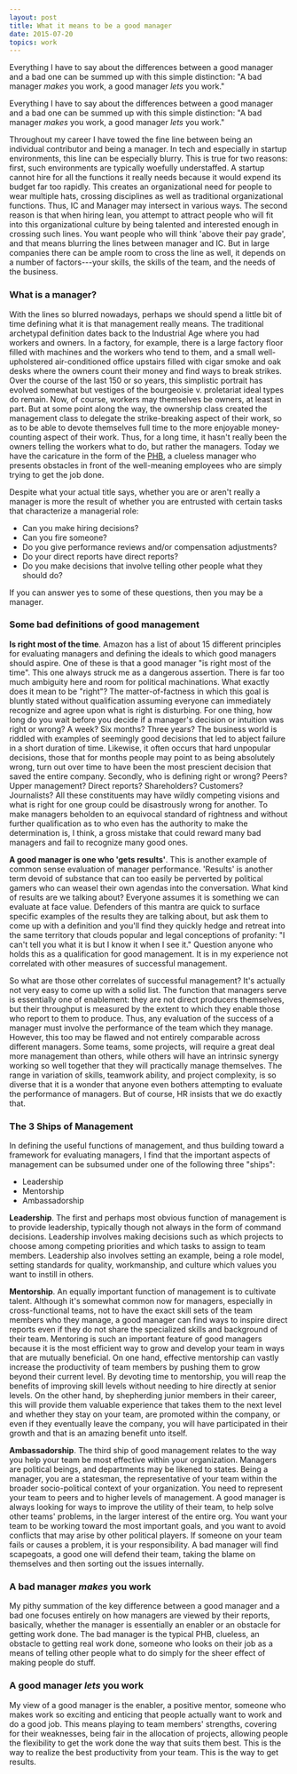 ```yaml
---
layout: post
title: What it means to be a good manager
date: 2015-07-20
topics: work
---
```


Everything I have to say about the differences between a good manager and a bad one can be summed up with this simple distinction:  "A bad manager *makes* you work, a good manager *lets* you work."

<!--excerpt-->

Everything I have to say about the differences between a good manager and a bad one can be summed up with this simple distinction:  "A bad manager _makes_ you work, a good manager _lets_ you work."

Throughout my career I have towed the fine line between being an individual contributor and being a manager.  In tech and especially in startup environments, this line can be especially blurry.  This is true for two reasons:  first, such environments are typically woefully understaffed.  A startup cannot hire for all the functions it really needs because it would expend its budget far too rapidly.  This creates an organizational need for people to wear multiple hats, crossing disciplines as well as traditional organizational functions.  Thus, IC and Manager may intersect in various ways.  The second reason is that when hiring lean, you attempt to attract people who will fit into this organizational culture by being talented and interested enough in crossing such lines.  You want people who will think 'above their pay grade', and that means blurring the lines between manager and IC.  But in large companies there can be ample room to cross the line as well, it depends on a number of factors---your skills, the skills of the team, and the needs of the business.

### What is a manager?

With the lines so blurred nowadays, perhaps we should spend a little bit of time defining what it is that management really means.  The traditional archetypal definition dates back to the Industrial Age where you had workers and owners.  In a factory, for example, there is a large factory floor filled with machines and the workers who tend to them, and a small well-upholstered air-conditioned office upstairs filled with cigar smoke and oak desks where the owners count their money and find ways to break strikes.  Over the course of the last 150 or so years, this simplistic portrait has evolved somewhat but vestiges of the bourgeoisie v. proletariat ideal types do remain.  Now, of course, workers may themselves be owners, at least in part.  But at some point along the way, the ownership class created the management class to delegate the strike-breaking aspect of their work, so as to be able to devote themselves full time to the more enjoyable money-counting aspect of their work.  Thus, for a long time, it hasn't really been the owners telling the workers what to do, but rather the managers.  Today we have the caricature in the form of the [PHB](https://en.wikipedia.org/wiki/Pointy-haired_Boss), a clueless manager who presents obstacles in front of the well-meaning employees who are simply trying to get the job done.  

Despite what your actual title says, whether you are or aren't really a manager is more the result of whether you are entrusted with certain tasks that characterize a managerial role:

* Can you make hiring decisions?
* Can you fire someone?
* Do you give performance reviews and/or compensation adjustments?
* Do your direct reports have direct reports?
* Do you make decisions that involve telling other people what they should do?

If you can answer yes to some of these questions, then you may be a manager.  

### Some bad definitions of good management

**Is right most of the time**.  Amazon has a list of about 15 different principles for evaluating managers and defining the ideals to which good managers should aspire.  One of these is that a good manager "is right most of the time".  This one always struck me as a dangerous assertion.  There is far too much ambiguity here and room for political machinations.  What exactly does it mean to be "right"?  The matter-of-factness in which this goal is bluntly stated without qualification assuming everyone can immediately recognize and agree upon what is right is disturbing.  For one thing, how long do you wait before you decide if a manager's decision or intuition was right or wrong?  A week?  Six months?  Three years?  The business world is riddled with examples of seemingly good decisions that led to abject failure in a short duration of time.  Likewise, it often occurs that hard unpopular decisions, those that for months people may point to as being absolutely wrong, turn out over time to have been the most prescient decision that saved the entire company.  Secondly, who is defining right or wrong?  Peers? Upper management? Direct reports? Shareholders? Customers? Journalists?  All these constituents may have wildly competing visions and what is right for one group could be disastrously wrong for another.  To make managers beholden to an equivocal standard of rightness and without further qualification as to who even has the authority to make the determination is, I think, a gross mistake that could reward many bad managers and fail to recognize many good ones.

**A good manager is one who 'gets results'**.  This is another example of common sense evaluation of manager performance.  'Results' is another term devoid of substance that can too easily be perverted by political gamers who can weasel their own agendas into the conversation.  What kind of results are we talking about?  Everyone assumes it is something we can evaluate at face value.  Defenders of this mantra are quick to surface specific examples of the results they are talking about, but ask them to come up with a definition and you'll find they quickly hedge and retreat into the same territory that clouds popular and legal conceptions of profanity: "I can't tell you what it is but I know it when I see it."  Question anyone who holds this as a qualification for good management.  It is in my experience not correlated with other measures of successful management.  

So what are those other correlates of successful management?  It's actually not very easy to come up with a solid list.  The function that managers serve is essentially one of enablement:  they are not direct producers themselves, but their throughput is measured by the extent to which they enable those who report to them to produce.  Thus, any evaluation of the success of a manager must involve the performance of the team which they manage.  However, this too may be flawed and not entirely comparable across different managers.  Some teams, some projects, will require a great deal more management than others, while others will have an intrinsic synergy working so well together that they will practically manage themselves.  The range in variation of skills, teamwork ability, and project complexity, is so diverse that it is a wonder that anyone even bothers attempting to evaluate the performance of managers.  But of course, HR insists that we do exactly that.

### The 3 Ships of Management

In defining the useful functions of management, and thus building toward a framework for evaluating managers, I find that the important aspects of management can be subsumed under one of the following three "ships":

* Leadership
* Mentorship
* Ambassadorship

**Leadership**.  The first and perhaps most obvious function of management is to provide leadership, typically though not always in the form of command decisions.  Leadership involves making decisions such as which projects to choose among competing priorities and which tasks to assign to team members.  Leadership also involves setting an example, being a role model, setting standards for quality, workmanship, and culture which values you want to instill in others.

**Mentorship**.  An equally important function of management is to cultivate talent.  Although it's somewhat common now for managers, especially in cross-functional teams, not to have the exact skill sets of the team members who they manage, a good manager can find ways to inspire direct reports even if they do not share the specialized skills and background of their team.  Mentoring is such an important feature of good managers because it is the most efficient way to grow and develop your team in ways that are mutually beneficial.  On one hand, effective mentorship can vastly increase the productivity of team members by pushing them to grow beyond their current level.  By devoting time to mentorship, you will reap the benefits of improving skill levels without needing to hire directly at senior levels.  On the other hand, by shepherding junior members in their career, this will provide them valuable experience that takes them to the next level and whether they stay on your team, are promoted within the company, or even if they eventually leave the company, you will have participated in their growth and that is an amazing benefit unto itself.

**Ambassadorship**.  The third ship of good management relates to the way you help your team be most effective within your organization.  Managers are political beings, and departments may be likened to states.  Being a manager, you are a statesman, the representative of your team within the broader socio-political context of your organization.  You need to represent your team to peers and to higher levels of management.  A good manager is always looking for ways to improve the utility of their team, to help solve other teams' problems, in the larger interest of the entire org.  You want your team to be working toward the most important goals, and you want to avoid conflicts that may arise by other political players.  If someone on your team fails or causes a problem, it is your responsibility.  A bad manager will find scapegoats, a good one will defend their team, taking the blame on themselves and then sorting out the issues internally.

### A bad manager *makes* you work

My pithy summation of the key difference between a good manager and a bad one focuses entirely on how managers are viewed by their reports, basically, whether the manager is essentially an enabler or an obstacle for getting work done.  The bad manager is the typical PHB, clueless, an obstacle to getting real work done, someone who looks on their job as a means of telling other people what to do simply for the sheer effect of making people do stuff.  

### A good manager *lets* you work

My view of a good manager is the enabler, a positive mentor, someone who makes work so exciting and enticing that people actually want to work and do a good job.  This means playing to team members' strengths, covering for their weaknesses, being fair in the allocation of projects, allowing people the flexibility to get the work done the way that suits them best.  This is the way to realize the best productivity from your team.  This is the way to get results.



